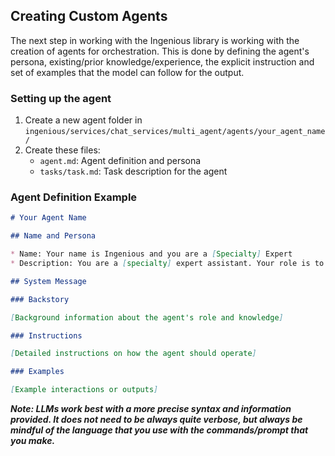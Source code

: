 ## Creating Custom Agents

The next step in working with the Ingenious library is working with the creation of agents for orchestration.
This is done by defining the agent's persona, existing/prior knowledge/experience, the explicit instruction and set of examples that the model can follow for the output.

### Setting up the agent

1. Create a new agent folder in `ingenious/services/chat_services/multi_agent/agents/your_agent_name/`
2. Create these files:
   - `agent.md`: Agent definition and persona
   - `tasks/task.md`: Task description for the agent

### Agent Definition Example


```markdown
# Your Agent Name

## Name and Persona

* Name: Your name is Ingenious and you are a [Specialty] Expert
* Description: You are a [specialty] expert assistant. Your role is to [description of responsibilities].

## System Message

### Backstory

[Background information about the agent's role and knowledge]

### Instructions

[Detailed instructions on how the agent should operate]

### Examples

[Example interactions or outputs]
```

**_Note: LLMs work best with a more precise syntax and information provided. It does not need to be always quite verbose, but always be mindful of the language that you use with the commands/prompt that you make._**